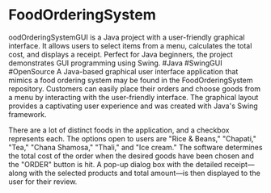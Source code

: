 # FoodOrderingSystem
oodOrderingSystemGUI is a Java project with a user-friendly graphical interface. It allows users to select items from a menu, calculates the total cost, and displays a receipt. Perfect for Java beginners, the project demonstrates GUI programming using Swing. #Java #SwingGUI #OpenSource
A Java-based graphical user interface application that mimics a food ordering system may be found in the FoodOrderingSystem repository. Customers can easily place their orders and choose goods from a menu by interacting with the user-friendly interface. The graphical layout provides a captivating user experience and was created with Java's Swing framework.

There are a lot of distinct foods in the application, and a checkbox represents each. The options open to users are "Rice & Beans," "Chapati," "Tea," "Chana Shamosa," "Thali," and "Ice cream." The software determines the total cost of the order when the desired goods have been chosen and the "ORDER" button is hit. A pop-up dialog box with the detailed receipt—along with the selected products and total amount—is then displayed to the user for their review.
